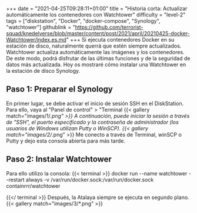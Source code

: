 +++
date = "2021-04-25T09:28:11+01:00"
title = "Historia corta: Actualizar automáticamente los contenedores con Watchtower"
difficulty = "level-2"
tags = ["diskstation", "Docker", "docker-compose", "Synology", "watchtower"]
githublink = "https://github.com/terrorist-squad/knedelverse/blob/master/content/post/2021/april/20210425-docker-Watchtower/index.es.md"
+++
Si ejecuta contenedores Docker en su estación de disco, naturalmente querrá que estén siempre actualizados. Watchtower actualiza automáticamente las imágenes y los contenedores. De este modo, podrá disfrutar de las últimas funciones y de la seguridad de datos más actualizada. Hoy os mostraré cómo instalar una Watchtower en la estación de disco Synology.
## Paso 1: Preparar el Synology
En primer lugar, se debe activar el inicio de sesión SSH en el DiskStation. Para ello, vaya al "Panel de control" > "Terminal
{{< gallery match="images/1/*.png" >}}
A continuación, puede iniciar la sesión a través de "SSH", el puerto especificado y la contraseña de administrador (los usuarios de Windows utilizan Putty o WinSCP).
{{< gallery match="images/2/*.png" >}}
Me conecto a través de Terminal, winSCP o Putty y dejo esta consola abierta para más tarde.
## Paso 2: Instalar Watchtower
Para ello utilizo la consola:
{{< terminal >}}
docker run --name watchtower --restart always -v /var/run/docker.sock:/var/run/docker.sock containrrr/watchtower

{{</ terminal >}}
Después, la Atalaya siempre se ejecuta en segundo plano.
{{< gallery match="images/3/*.png" >}}

